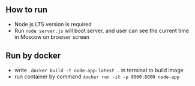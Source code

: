 ## How to run
- Node js LTS version is required
- Run `node server.js` will boot server, and user can see the current time in Moscow on browser screen

## Run by docker
- write ` docker build -t node-app:latest .` in terminal to build image
- run container by command `docker run -it -p 8000:8000 node-app`
